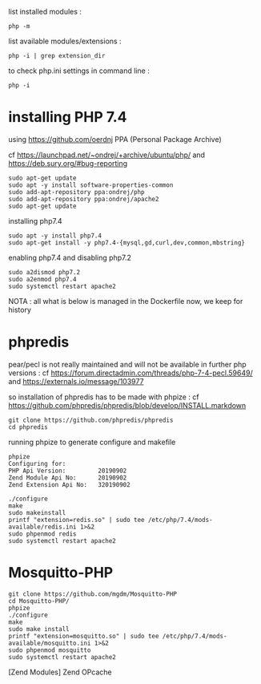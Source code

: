 list installed modules :
```
php -m
```
list available modules/extensions :
```
php -i | grep extension_dir
```

to check php.ini settings in command line :

```
php -i
```

# installing PHP 7.4

using https://github.com/oerdnj PPA (Personal Package Archive)

cf https://launchpad.net/~ondrej/+archive/ubuntu/php/ and https://deb.sury.org/#bug-reporting

```
sudo apt-get update
sudo apt -y install software-properties-common
sudo add-apt-repository ppa:ondrej/php
sudo add-apt-repository ppa:ondrej/apache2
sudo apt-get update
```
installing php7.4
```
sudo apt -y install php7.4
sudo apt-get install -y php7.4-{mysql,gd,curl,dev,common,mbstring}
```
enabling php7.4 and disabling php7.2
```
sudo a2dismod php7.2
sudo a2enmod php7.4
sudo systemctl restart apache2
```

NOTA : all what is below is managed in the Dockerfile now, we keep for history

# phpredis

pear/pecl is not really maintained and will not be available in further php versions : cf https://forum.directadmin.com/threads/php-7-4-pecl.59649/ and https://externals.io/message/103977

so installation of phpredis has to be made with phpize : cf https://github.com/phpredis/phpredis/blob/develop/INSTALL.markdown

```
git clone https://github.com/phpredis/phpredis
cd phpredis
```
running phpize to generate configure and makefile
```
phpize
Configuring for:
PHP Api Version:         20190902
Zend Module Api No:      20190902
Zend Extension Api No:   320190902
```
```
./configure
make
sudo makeinstall
printf "extension=redis.so" | sudo tee /etc/php/7.4/mods-available/redis.ini 1>&2
sudo phpenmod redis
sudo systemctl restart apache2
```
# Mosquitto-PHP

```
git clone https://github.com/mgdm/Mosquitto-PHP
cd Mosquitto-PHP/
phpize
./configure
make
sudo make install
printf "extension=mosquitto.so" | sudo tee /etc/php/7.4/mods-available/mosquitto.ini 1>&2
sudo phpenmod mosquitto
sudo systemctl restart apache2
```

[Zend Modules]
Zend OPcache
```
